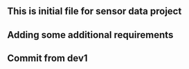 ## This is initial file for sensor data project
## Adding some additional requirements
## Commit from dev1